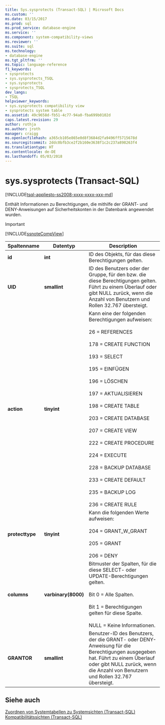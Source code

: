 ```yaml
---
title: Sys.sysprotects (Transact-SQL) | Microsoft Docs
ms.custom: ''
ms.date: 03/15/2017
ms.prod: sql
ms.prod_service: database-engine
ms.service: ''
ms.component: system-compatibility-views
ms.reviewer: ''
ms.suite: sql
ms.technology:
- database-engine
ms.tgt_pltfrm: ''
ms.topic: language-reference
f1_keywords:
- sysprotects
- sys.sysprotects_TSQL
- sys.sysprotects
- sysprotects_TSQL
dev_langs:
- TSQL
helpviewer_keywords:
- sys.sysprotects compatibility view
- sysprotects system table
ms.assetid: 49c9658d-fb51-4c77-94a0-fba699b0102d
caps.latest.revision: 29
author: rothja
ms.author: jroth
manager: craigg
ms.openlocfilehash: a365cb105e865e0d8f3684d2fa9496ff5715678d
ms.sourcegitcommit: 2ddc0bfb3ce2f2b160e3638f1c2c237a898263f4
ms.translationtype: HT
ms.contentlocale: de-DE
ms.lasthandoff: 05/03/2018
---
```

# <a name="syssysprotects-transact-sql"></a>sys.sysprotects (Transact-SQL)
[!INCLUDE[tsql-appliesto-ss2008-xxxx-xxxx-xxx-md](../../includes/tsql-appliesto-ss2008-xxxx-xxxx-xxx-md.md)]

  Enthält Informationen zu Berechtigungen, die mithilfe der GRANT- und DENY-Anweisungen auf Sicherheitskonten in der Datenbank angewendet wurden.  
  
> [!IMPORTANT]  
>  [!INCLUDE[ssnoteCompView](../../includes/ssnotecompview-md.md)]  
  
|Spaltenname|Datentyp|Description|  
|-----------------|---------------|-----------------|  
|**id**|**int**|ID des Objekts, für das diese Berechtigungen gelten.|  
|**UID**|**smallint**|ID des Benutzers oder der Gruppe, für den bzw. die diese Berechtigungen gelten. Führt zu einem Überlauf oder gibt NULL zurück, wenn die Anzahl von Benutzern und Rollen 32.767 übersteigt.|  
|**action**|**tinyint**|Kann eine der folgenden Berechtigungen aufweisen:<br /><br /> 26 = REFERENCES<br /><br /> 178 = CREATE FUNCTION<br /><br /> 193 = SELECT<br /><br /> 195 = EINFÜGEN<br /><br /> 196 = LÖSCHEN<br /><br /> 197 = AKTUALISIEREN<br /><br /> 198 = CREATE TABLE<br /><br /> 203 = CREATE DATABASE<br /><br /> 207 = CREATE VIEW<br /><br /> 222 = CREATE PROCEDURE<br /><br /> 224 = EXECUTE<br /><br /> 228 = BACKUP DATABASE<br /><br /> 233 = CREATE DEFAULT<br /><br /> 235 = BACKUP LOG<br /><br /> 236 = CREATE RULE|  
|**protecttype**|**tinyint**|Kann die folgenden Werte aufweisen:<br /><br /> 204 = GRANT_W_GRANT<br /><br /> 205 = GRANT<br /><br /> 206 = DENY|  
|**columns**|**varbinary(8000)**|Bitmuster der Spalten, für die diese SELECT- oder UPDATE-Berechtigungen gelten.<br /><br /> Bit 0 = Alle Spalten.<br /><br /> Bit 1 = Berechtigungen gelten für diese Spalte.<br /><br /> NULL = Keine Informationen.|  
|**GRANTOR**|**smallint**|Benutzer-ID des Benutzers, der die GRANT- oder DENY-Anweisung für die Berechtigungen ausgegeben hat. Führt zu einem Überlauf oder gibt NULL zurück, wenn die Anzahl von Benutzern und Rollen 32.767 übersteigt.|  
  
## <a name="see-also"></a>Siehe auch  
 [Zuordnen von Systemtabellen zu Systemsichten &#40;Transact-SQL&#41;](../../relational-databases/system-tables/mapping-system-tables-to-system-views-transact-sql.md)   
 [Kompatibilitätssichten &#40;Transact-SQL&#41;](~/relational-databases/system-compatibility-views/system-compatibility-views-transact-sql.md)  
  
  
